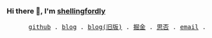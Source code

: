 ### Hi there 👋, I'm [shellingfordly](https://github.com/shellingfordly)

<p align="center">
  <samp>
    <a href="https://github.com/shellingfordly">github</a> .
    <a href="https://shellingfordly.github.io">blog</a> .
    <a href="https://shellingfordly.gitee.io/">blog(旧版)</a> .
    <a href="https://juejin.cn/user/3799557993142535">掘金</a> .
    <a href="https://segmentfault.com/u/shellingfordly/">思否</a> .
    <a href="shellingfordly@qq.com">email</a> .
  </samp>
</p>

